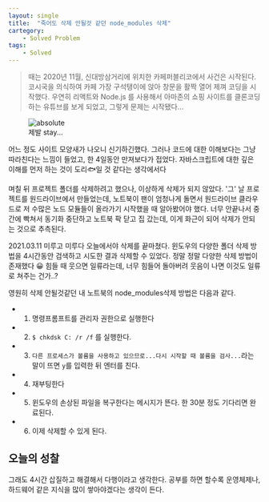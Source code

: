 ```yaml
---
layout: single
title:  "죽어도 삭제 안될것 같던 node_modules 삭제"
cartegory:
    - Solved Problem
tags:
    - Solved    
---
```



> 때는 2020년 11월, 신대방삼거리에 위치한 카페퍼블리코에서 사건은 시작된다. 코시국을 의식하여 카페 가장 구석탱이에 앉아 창문을 활짝 열어 제껴 코딩을 시작했다. 우연히 리액트와 Node.js 를 사용해서 아마존의 쇼핑 사이트를 클론코딩하는 유튜브를 보게 되었고, 그렇게 문제는 시작됐다...

<figure>
  <img data-action="zoom" src='{{ "https://www.motline.com/files/attach/images/506/587/550/001/df6dd5bdca91bf73e6fe2c09c75fc870.png" | relative_url }}' alt='absolute'>
  <figcaption>제발 stay...</figcaption>
</figure>

어느 정도 사이트 모양새가 나오니 신기하긴했다. 그러나 코드에 대한 이해보다는 그냥 따라친다는 느낌이 들었고, 한 4일동안 만져보다가 접었다. 자바스크립트에 대한 깊은 이해를 먼저 하는 것이 도리🐟일 것 같다는 생각에서다

며칠 뒤 프로젝트 폴더를 삭제하려고 했으나, 이상하게 삭제가 되지 않았다. '그' 날 프로젝트를 원드라이브에서 만들었는데, 노트북이 팬이 엄청나게 돌면서 원드라이브 클라우드로 저 수많은 노드 모듈들이 올라가기 시작했을 때 알아봤어야 했다. 너무 안끝나서 중간에 빡쳐서 동기화 중단하고 노트북 팍 닫고 집 갔는데, 이게 화근이 되어 삭제가 안되는 것으로 추측된다.

2021.03.11 
미루고 미루다 오늘에서야 삭제를 끝마쳤다. 윈도우의 다양한 폴더 삭제 방법을 4시간동안 검색하고 시도한 결과 삭제할 수 있었다. 정말 정말 다양한 삭제 방법이 존재했다 😀 힘들 때 웃으면 일류라는데, 너무 힘들어 돌아버려 웃음이 나면 이것도 일류로 쳐주는 건가..?

영원히 삭제 안될것같던 내 노트북의 node_modules삭제 방법은 다음과 같다.

- 1. 명령프롬프트를 관리자 권한으로 실행한다
- 2. `$ chkdsk C: /r /f` 를 실행한다.
- 3. `다른 프로세스가 볼륨을 사용하고 있으므로...다시 시작할 때 볼륨을 검사...`라는 말이 뜨면 `y`를 입력한 뒤 엔터를 친다.
- 4. 재부팅한다
- 5. 윈도우의 손상된 파일을 복구한다는 메시지가 뜬다. 한 30분 정도 기다리면 완료된다.
- 6. 이제 삭제할 수 있게 된다.

## 오늘의 성찰

그래도 4시간 삽질하고 해결해서 다행이라고 생각한다. 공부를 하면 할수록 운영체제나, 하드웨어 같은 지식을 많이 쌓아야겠다는 생각이 든다.


